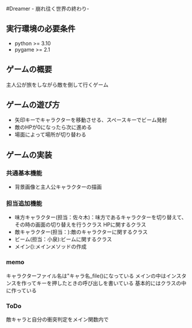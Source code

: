 #Dreamer - 崩れ往く世界の終わり-

## 実行環境の必要条件
* python >= 3.10
* pygame >= 2.1

## ゲームの概要
主人公が旅をしながら敵を倒して行くゲーム

## ゲームの遊び方
* 矢印キーでキャラクターを移動させる、スペースキーでビーム発射
* 敵のHPが0になったら次に進める
* 場面によって場所が切り替わる

## ゲームの実装
### 共通基本機能
* 背景画像と主人公キャラクターの描画

### 担当追加機能
* 味方キャラクター(担当：佐々木)：味方であるキャラクターを切り替えて、その時の画面の切り替えを行うクラス
HPに関するクラス
* 敵キャラクター(担当：):敵のキャラクターに関するクラス
* ビーム(担当：小泉):ビームに関するクラス
* メイン():メインメソッドの作成

### memo
キャラクターファイル名は"キャラ名_file()になっている
メインの中はインスタンスを作ってキーを押したときの呼び出しを書いている
基本的にはクラスの中に作っている

### ToDo
敵キャラと自分の衝突判定をメイン関数内で
